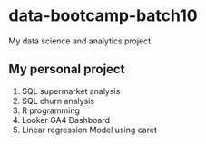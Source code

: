 # data-bootcamp-batch10
My data science and analytics project

## My personal project

1. SQL supermarket analysis
2. SQL churn analysis
3. R programming
4. Looker GA4 Dashboard
5. Linear regression Model using caret
